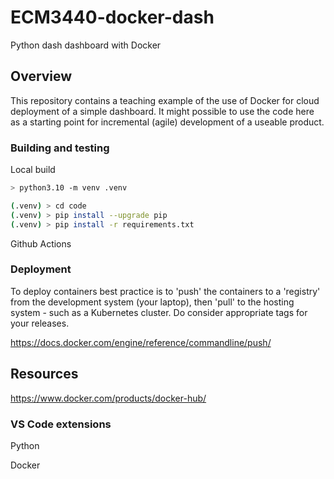 # ECM3440-docker-dash
Python dash dashboard with Docker

## Overview

This repository contains a teaching example of the use of Docker for cloud deployment of a simple dashboard.
It might possible to use the code here as a starting point for incremental (agile) development of a useable product.

### Building and testing

Local build

```sh
> python3.10 -m venv .venv
```

```sh
(.venv) > cd code
(.venv) > pip install --upgrade pip
(.venv) > pip install -r requirements.txt
```

Github Actions

### Deployment

To deploy containers best practice is to 'push' the containers to a 'registry' from the development system (your laptop), then 'pull' to the hosting system - such as a Kubernetes cluster. Do consider appropriate tags for your releases.

<https://docs.docker.com/engine/reference/commandline/push/>


## Resources

<https://www.docker.com/products/docker-hub/>

### VS Code extensions

Python

Docker

